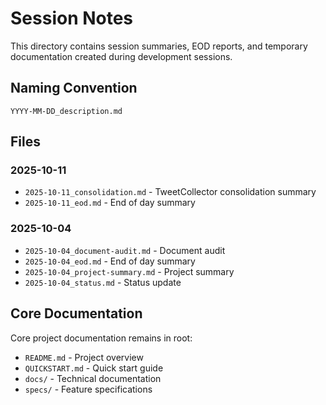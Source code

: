 # Session Notes

This directory contains session summaries, EOD reports, and temporary documentation created during development sessions.

## Naming Convention

`YYYY-MM-DD_description.md`

## Files

### 2025-10-11
- `2025-10-11_consolidation.md` - TweetCollector consolidation summary
- `2025-10-11_eod.md` - End of day summary

### 2025-10-04
- `2025-10-04_document-audit.md` - Document audit
- `2025-10-04_eod.md` - End of day summary
- `2025-10-04_project-summary.md` - Project summary
- `2025-10-04_status.md` - Status update

## Core Documentation

Core project documentation remains in root:
- `README.md` - Project overview
- `QUICKSTART.md` - Quick start guide
- `docs/` - Technical documentation
- `specs/` - Feature specifications
